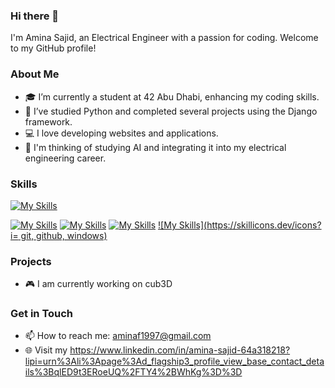 ### Hi there 👋

I'm Amina Sajid, an Electrical Engineer with a passion for coding. Welcome to my GitHub profile!

### About Me

- 🎓 I’m currently a student at 42 Abu Dhabi, enhancing my coding skills.
- 🌱 I’ve studied Python and completed several projects using the Django framework.
- 💻 I love developing websites and applications.
- 🤖 I'm thinking of studying AI and integrating it into my electrical engineering career.


### Skills
 [![My Skills](https://skillicons.dev/icons?i=js,html,css)](https://skillicons.dev)
 
 [![My Skills](https://skillicons.dev/icons?i=c)](https://skillicons.dev)
 [![My Skills](https://skillicons.dev/icons?i=cpp)](https://skillicons.dev)
 [![My Skills](https://skillicons.dev/icons?i=docker,vscode,debian)](https://skillicons.dev)
 [![My Skills](https://skillicons.dev/icons?i= git, github, windows)](https://skillicons.dev)

### Projects

- 🎮 I am currently working on cub3D

### Get in Touch

- 📫 How to reach me: aminaf1997@gmail.com
- 🌐 Visit my https://www.linkedin.com/in/amina-sajid-64a318218?lipi=urn%3Ali%3Apage%3Ad_flagship3_profile_view_base_contact_details%3BqlED9t3ERoeUQ%2FTY4%2BWhKg%3D%3D
